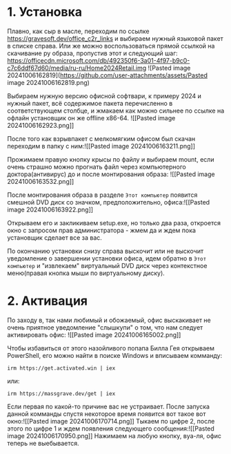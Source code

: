 # 1. Установка

Плавно, как сыр в масле, переходим по ссылке https://gravesoft.dev/office_c2r_links и выбираем нужный языковой пакет в списке справа. Или же можно воспользоваться прямой ссылкой на скачивание ру образа, пропустив этот и следующий шаг: https://officecdn.microsoft.com/db/492350f6-3a01-4f97-b9c0-c7c6ddf67d60/media/ru-ru/Home2024Retail.img
![Pasted image 20241006162819](https://github.com/user-attachments/assets/Pasted image 20241006162819.png)


Выбираем нужную версию офисной софтвари, к примеру 2024 и нужный пакет, всё содержимое пакета перечисленно в соответствующем столбце, и жмакаем как можно сильнее по ссылке на офлайн установщик он же offline x86-64.
![[Pasted image 20241006162923.png]]

После того как взрывпакет с мелкомягким офисом был скачан переходим в папку с ним:![[Pasted image 20241006163211.png]]

Прожимаем правую кнопку крысы по файлу и выбираем mount, если очень страшно можно прогнать файл через компьютерного доктора(антивирус) до и после монтирования образа:
![[Pasted image 20241006163532.png]]

После монтирования образа в разделе `Этот компьютер` появится смешной DVD диск со значком, предположительно, офиса:![[Pasted image 20241006163922.png]]

Открываем его и закликиваем setup.exe, но только два раза, откроется окно с запросом прав администратора - жмем да и ждем пока установщик сделает все за вас.

По окончанию установки снизу справа выскочит или не выскочит уведомление о завершении установки офиса, идем обратно в `Этот компьютер` и "извлекаем" виртуальный DVD диск через контекстное меню(правая кнопка мыши по виртуальному диску).
# 2. Активация
По заходу в, так нами любимый и обожаемый, офис выскакивает не очень приятное уведомление "слышкупи" о том, что нам следует активировать офис:
![[Pasted image 20241006165002.png]]

Чтобы избавиться от этого назойливого попапа Билла Гея открываем PowerShell, его можно найти в поиске Windows и вписываем комманду:
```
irm https://get.activated.win | iex
```
или:
```
irm https://massgrave.dev/get | iex
```
Если первая по какой-то причине вас не устраивает. После запуска данной комманды спустя некоторое время появится вот такое вот окно:![[Pasted image 20241006170714.png]]
Тыкаем по цифре 2, после этого по цифре 1 и ждем появления следующего сообщения:![[Pasted image 20241006170950.png]]
Нажимаем на любую кнопку, вуа-ля, офис теперь не выебывается.
